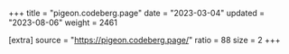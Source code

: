 +++
title = "pigeon.codeberg.page"
date = "2023-03-04"
updated = "2023-08-06"
weight = 2461

[extra]
source = "https://pigeon.codeberg.page/"
ratio = 88
size = 2
+++
